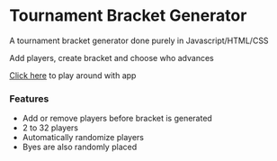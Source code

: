 # Tournament Bracket Generator

A tournament bracket generator done purely in Javascript/HTML/CSS

Add players, create bracket and choose who advances

[Click here](https://jayychang.github.io/tournamentBrackets/) to play around with app  

### Features

* Add or remove players before bracket is generated
* 2 to 32 players
* Automatically randomize players
* Byes are also randomly placed
